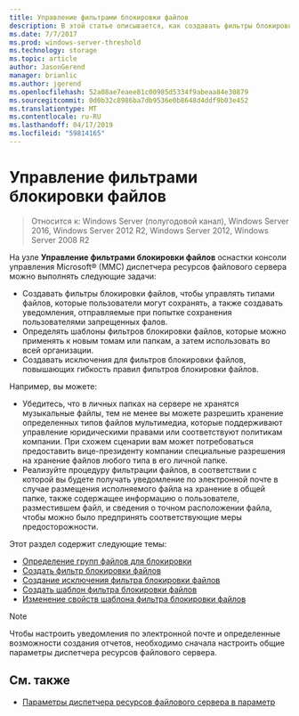```yaml
---
title: Управление фильтрами блокировки файлов
description: В этой статье описывается, как создавать фильтры блокировки файлов, создавать уведомления, определять шаблоны фильтра блокировки файлов и создавать исключения для фильтров блокировки файлов.
ms.date: 7/7/2017
ms.prod: windows-server-threshold
ms.technology: storage
ms.topic: article
author: JasonGerend
manager: brianlic
ms.author: jgerend
ms.openlocfilehash: 52a08ae7eaee81c00985d5334f9abeaa84e30879
ms.sourcegitcommit: 0d0b32c8986ba7db9536e0b8648d4ddf9b03e452
ms.translationtype: MT
ms.contentlocale: ru-RU
ms.lasthandoff: 04/17/2019
ms.locfileid: "59814165"
---
```

# <a name="file-screening-management"></a>Управление фильтрами блокировки файлов

> Относится к: Windows Server (полугодовой канал), Windows Server 2016, Windows Server 2012 R2, Windows Server 2012, Windows Server 2008 R2

На узле **Управление фильтрами блокировки файлов** оснастки консоли управления Microsoft® (MMC) диспетчера ресурсов файлового сервера можно выполнять следующие задачи:

-   Создавать фильтры блокировки файлов, чтобы управлять типами файлов, которые пользователи могут сохранять, а также создавать уведомления, отправляемые при попытке сохранения пользователями запрещенных фалов.
-   Определять шаблоны фильтров блокировки файлов, которые можно применять к новым томам или папкам, а затем использовать во всей организации.
-   Создавать исключения для фильтров блокировки файлов, повышающих гибкость правил фильтров блокировки файлов.

Например, вы можете:

-   Убедитесь, что в личных папках на сервере не хранятся музыкальные файлы, тем не менее вы можете разрешить хранение определенных типов файлов мультимедиа, которые поддерживают управление юридическими правами или соответствуют политикам компании. При схожем сценарии вам может потребоваться предоставить вице-президенту компании специальные разрешения на хранение файлов любого типа в его личной папке.
-   Реализуйте процедуру фильтрации файлов, в соответствии с которой вы будете получать уведомление по электронной почте в случае размещения исполняемого файла на хранение в общей папке, также содержащее информацию о пользователе, разместившем файл, и сведения о точном расположении файла, чтобы можно было предпринять соответствующие меры предосторожности.

Этот раздел содержит следующие темы:

-   [Определение групп файлов для блокировки](define-file-groups-for-screening.md)
-   [Создать фильтр блокировки файлов](create-file-screen.md)
-   [Создание исключения фильтра блокировки файлов](create-file-screen-exception.md)
-   [Создать шаблон фильтра блокировки файлов](create-file-screen-template.md)
-   [Изменение свойств шаблона фильтра блокировки файлов](edit-file-screen-template-properties.md)

> [!Note]
> Чтобы настроить уведомления по электронной почте и определенные возможности создания отчетов, необходимо сначала настроить общие параметры диспетчера ресурсов файлового сервера.

## <a name="see-also"></a>См. также

-   [Параметры диспетчера ресурсов файлового сервера в параметр](setting-file-server-resource-manager-options.md)


